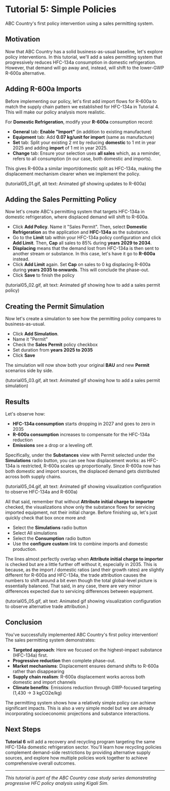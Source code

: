 # Tutorial 5: Simple Policies

ABC Country's first policy intervention using a sales permitting system.

## Motivation

Now that ABC Country has a solid business-as-usual baseline, let's explore policy interventions. In this tutorial, we'll add a sales permitting system that progressively reduces HFC-134a consumption in domestic refrigeration. However, that demand will go away and, instead, will shift to the lower-GWP R-600a alternative.

## Adding R-600a Imports

Before implementing our policy, let's first add import flows for R-600a to match the supply chain pattern we established for HFC-134a in Tutorial 4. This will make our policy analysis more realistic.

For **Domestic Refrigeration**, modify your **R-600a** consumption record:

- **General** tab: **Enable "Import"** (in addition to existing manufacture)
- **Equipment** tab: Add **0.07 kg/unit for import** (same as manufacture)
- **Set** tab: Split your existing 2 mt by reducing **domestic** to 1 mt in year 2025 and adding **import** of 1 mt in year 2025.
- **Change** tab: Ensure your selection uses **all sales** which, as a reminder, refers to all consumption (in our case, both domestic and imports).

This gives R-600a a similar import/domestic split as HFC-134a, making the displacement mechanism clearer when we implement the policy.

(tutorial05_01.gif, alt text: Animated gif showing updates to R-600a)

## Adding the Sales Permitting Policy

Now let's create ABC's permitting system that targets HFC-134a in domestic refrigeration, where displaced demand will shift to R-600a.

- Click **Add Policy**. Name it "Sales Permit". Then, select **Domestic Refrigeration** as the application and **HFC-134a** as the substance.
- Go to the **Limit** tab within your HFC-134a policy configuration and click **Add Limit**. Then, **Cap** all sales to 85% during **years 2029 to 2034**.
- **Displacing** means that the demand lost from HFC-134a is then sent to another stream or substance. In this case, let's have it go to **R-600a** instead.
- Click **Add Limit** again. Set **Cap** on sales to 0 kg displacing R-600a during **years 2035 to onwards**. This will conclude the phase-out.
- Click **Save** to finish the policy

(tutorial05_02.gif, alt text: Animated gif showing how to add a sales permit policy)

## Creating the Permit Simulation

Now let's create a simulation to see how the permitting policy compares to business-as-usual.

- Click **Add Simulation**.
- Name it "Permit"
- Check the **Sales Permit** policy checkbox
- Set duration from **years 2025 to 2035**
- Click **Save**

The simulation will now show both your original **BAU** and new **Permit** scenarios side by side.

(tutorial05_03.gif, alt text: Animated gif showing how to add a sales permit simulation)

## Results

Let's observe how:

- **HFC-134a consumption** starts dropping in 2027 and goes to zero in 2035
- **R-600a consumption** increases to compensate for the HFC-134a reduction
- **Emissions** see a drop or a leveling off.

Specifically, under the **Substances** view with Permit selected under the **Simulations** radio button, you can see how displacement works: as HFC-134a is restricted, R-600a scales up proportionally. Since R-600a now has both domestic and import sources, the displaced demand gets distributed across both supply chains.

(tutorial05_04.gif, alt text: Animated gif showing visualization configuration to observe HFC-134a and R-600a)

All that said, remember that without **Attribute initial charge to importer** checked, the visualizations show only the substance flows for servicing imported equipment, not their initial charge. Before finishing up, let's just quickly check that box once more and:

 - Select the **Simulations** radio button
 - Select All simulations
 - Select the **Consumption** radio button
 - Use the **configure custom** link to combine imports and domestic production.

The lines almost perfectly overlap when **Attribute initial charge to importer** is checked but are a little further off without it, especially in 2035. This is because, as the import / domestic ratios (and their growth rates) are slightly different for R-600a and HFC-134a, the trade attribution causes the numbers to shift around a bit even though the total global-level picture is essentially balanced. That said, in any case, there are very minor differences expected due to servicing differences between equipment.

(tutorial05_05.gif, alt text: Animated gif showing visualization configuration to observe alternative trade attribution.)

## Conclusion

You've successfully implemented ABC Country's first policy intervention! The sales permitting system demonstrates:

- **Targeted approach**: Here we focused on the highest-impact substance (HFC-134a) first.
- **Progressive reduction** then complete phase-out.
- **Market mechanisms**: Displacement ensures demand shifts to R-600a rather than disappearing
- **Supply chain realism**: R-600a displacement works across both domestic and import channels
- **Climate benefits**: Emissions reduction through GWP-focused targeting (1,430 → 3 kgCO2e/kg)

The permitting system shows how a relatively simple policy can achieve significant impacts. This is also a very simple model but we are already incorporating socioeconomic projections and substance interactions.

## Next Steps

**Tutorial 6** will add a recovery and recycling program targeting the same HFC-134a domestic refrigeration sector. You'll learn how recycling policies complement demand-side restrictions by providing alternative supply sources, and explore how multiple policies work together to achieve comprehensive overall outcomes.

---

_This tutorial is part of the ABC Country case study series demonstrating progressive HFC policy analysis using Kigali Sim._